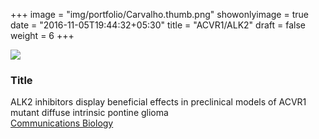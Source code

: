 +++
image = "img/portfolio/Carvalho.thumb.png"
showonlyimage = true
date = "2016-11-05T19:44:32+05:30"
title = "ACVR1/ALK2"
draft = false
weight = 6
+++
<!--more-->
![](/img/portfolio/Carvalho.png)
###	Title
ALK2 inhibitors display beneficial effects in preclinical models of ACVR1 mutant diffuse intrinsic pontine glioma  
[Communications Biology](https://www.nature.com/articles/s42003-019-0420-8)
